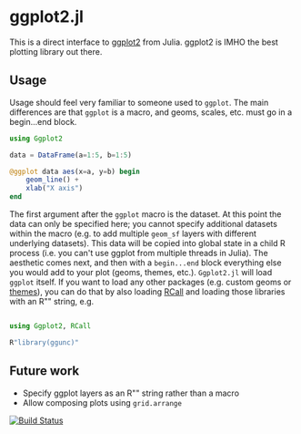 # ggplot2.jl

This is a direct interface to [ggplot2](https://ggplot2.tidyverse.org/) from Julia. ggplot2 is IMHO the best plotting library out there.

## Usage

Usage should feel very familiar to someone used to `ggplot`. The main differences are that `ggplot` is a macro, and geoms, scales, etc. must go in a begin...end block.

```julia
using Ggplot2

data = DataFrame(a=1:5, b=1:5)

@ggplot data aes(x=a, y=b) begin
    geom_line() +
    xlab("X axis")
end
```

The first argument after the `ggplot` macro is the dataset. At this point the data can only be specified here; you cannot specify additional datasets within the macro (e.g. to add multiple `geom_sf` layers with different underlying datasets). This data will be copied into global state in a child R process (i.e. you can't use ggplot from multiple threads in Julia). The aesthetic comes next, and then with a `begin...end` block everything else you would add to your plot (geoms, themes, etc.). `Ggplot2.jl` will load `ggplot` itself. If you want to load any other packages (e.g. custom geoms or [themes](https://github.com/mattwigway/ggunc)), you can do that by also loading [RCall](https://juliainterop.github.io/RCall.jl/stable/) and loading those libraries with an R"" string, e.g.

```julia

using Ggplot2, RCall

R"library(ggunc)"
```

## Future work

- Specify ggplot layers as an R"" string rather than a macro
- Allow composing plots using `grid.arrange`


[![Build Status](https://github.com/mattwigway/ggplot2.jl/actions/workflows/CI.yml/badge.svg?branch=main)](https://github.com/mattwigway/ggplot2.jl/actions/workflows/CI.yml?query=branch%3Amain)
